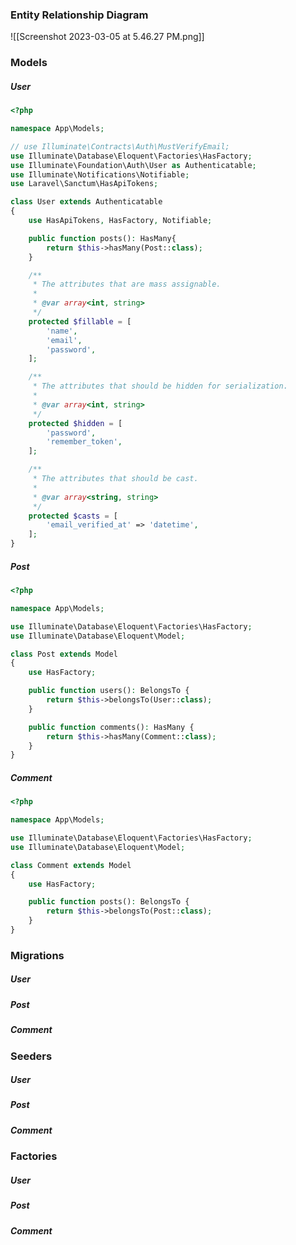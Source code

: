 ### Entity Relationship Diagram
![[Screenshot 2023-03-05 at 5.46.27 PM.png]]

### Models

##### User
```PHP
<?php

namespace App\Models;

// use Illuminate\Contracts\Auth\MustVerifyEmail;
use Illuminate\Database\Eloquent\Factories\HasFactory;
use Illuminate\Foundation\Auth\User as Authenticatable;
use Illuminate\Notifications\Notifiable;
use Laravel\Sanctum\HasApiTokens;

class User extends Authenticatable
{
    use HasApiTokens, HasFactory, Notifiable;

    public function posts(): HasMany{
        return $this->hasMany(Post::class);
    }

    /**
     * The attributes that are mass assignable.
     *
     * @var array<int, string>
     */
    protected $fillable = [
        'name',
        'email',
        'password',
    ];

    /**
     * The attributes that should be hidden for serialization.
     *
     * @var array<int, string>
     */
    protected $hidden = [
        'password',
        'remember_token',
    ];

    /**
     * The attributes that should be cast.
     *
     * @var array<string, string>
     */
    protected $casts = [
        'email_verified_at' => 'datetime',
    ];
}

```

##### Post
```PHP
<?php

namespace App\Models;

use Illuminate\Database\Eloquent\Factories\HasFactory;
use Illuminate\Database\Eloquent\Model;

class Post extends Model
{
    use HasFactory;

    public function users(): BelongsTo {
        return $this->belongsTo(User::class);
    }

    public function comments(): HasMany {
        return $this->hasMany(Comment::class);
    }
}

```

##### Comment
```PHP
<?php

namespace App\Models;

use Illuminate\Database\Eloquent\Factories\HasFactory;
use Illuminate\Database\Eloquent\Model;

class Comment extends Model
{
    use HasFactory;

    public function posts(): BelongsTo {
        return $this->belongsTo(Post::class);
    }
}

```

### Migrations
##### User
##### Post
##### Comment

### Seeders
##### User
##### Post
##### Comment

### Factories
##### User
##### Post
##### Comment
